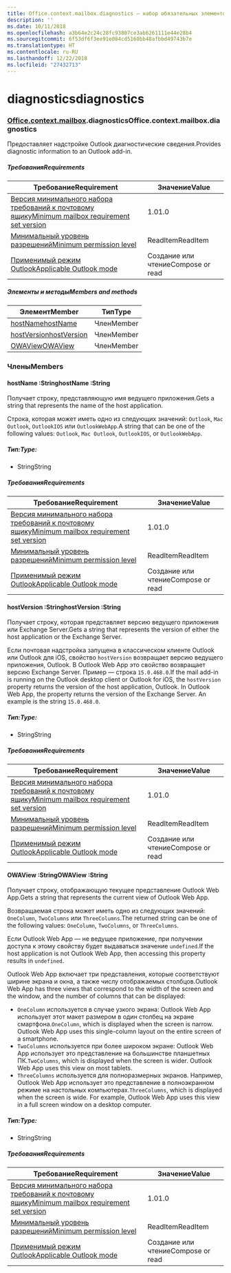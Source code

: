 ```yaml
---
title: Office.context.mailbox.diagnostics — набор обязательных элементов 1.6
description: ''
ms.date: 10/11/2018
ms.openlocfilehash: a3b64e2c24c28fc93807ce3ab6261111e44e28b4
ms.sourcegitcommit: 6f53df6f3ee91e084cd5160bb48afbbd49743b7e
ms.translationtype: HT
ms.contentlocale: ru-RU
ms.lasthandoff: 12/22/2018
ms.locfileid: "27432713"
---
```

# <a name="diagnostics"></a><span data-ttu-id="74e64-102">diagnostics</span><span class="sxs-lookup"><span data-stu-id="74e64-102">diagnostics</span></span>

### <a name="officeofficemdcontextofficecontextmdmailboxofficecontextmailboxmddiagnostics"></a><span data-ttu-id="74e64-103">[Office](Office.md)[.context](Office.context.md)[.mailbox](Office.context.mailbox.md).diagnostics</span><span class="sxs-lookup"><span data-stu-id="74e64-103">Office.context.mailbox.diagnostics</span></span>

<span data-ttu-id="74e64-104">Предоставляет надстройке Outlook диагностические сведения.</span><span class="sxs-lookup"><span data-stu-id="74e64-104">Provides diagnostic information to an Outlook add-in.</span></span>

##### <a name="requirements"></a><span data-ttu-id="74e64-105">Требования</span><span class="sxs-lookup"><span data-stu-id="74e64-105">Requirements</span></span>

|<span data-ttu-id="74e64-106">Требование</span><span class="sxs-lookup"><span data-stu-id="74e64-106">Requirement</span></span>| <span data-ttu-id="74e64-107">Значение</span><span class="sxs-lookup"><span data-stu-id="74e64-107">Value</span></span>|
|---|---|
|[<span data-ttu-id="74e64-108">Версия минимального набора требований к почтовому ящику</span><span class="sxs-lookup"><span data-stu-id="74e64-108">Minimum mailbox requirement set version</span></span>](/office/dev/add-ins/reference/requirement-sets/outlook-api-requirement-sets)| <span data-ttu-id="74e64-109">1.0</span><span class="sxs-lookup"><span data-stu-id="74e64-109">1.0</span></span>|
|[<span data-ttu-id="74e64-110">Минимальный уровень разрешений</span><span class="sxs-lookup"><span data-stu-id="74e64-110">Minimum permission level</span></span>](https://docs.microsoft.com/outlook/add-ins/understanding-outlook-add-in-permissions)| <span data-ttu-id="74e64-111">ReadItem</span><span class="sxs-lookup"><span data-stu-id="74e64-111">ReadItem</span></span>|
|[<span data-ttu-id="74e64-112">Применимый режим Outlook</span><span class="sxs-lookup"><span data-stu-id="74e64-112">Applicable Outlook mode</span></span>](https://docs.microsoft.com/outlook/add-ins/#extension-points)| <span data-ttu-id="74e64-113">Создание или чтение</span><span class="sxs-lookup"><span data-stu-id="74e64-113">Compose or read</span></span>|

##### <a name="members-and-methods"></a><span data-ttu-id="74e64-114">Элементы и методы</span><span class="sxs-lookup"><span data-stu-id="74e64-114">Members and methods</span></span>

| <span data-ttu-id="74e64-115">Элемент</span><span class="sxs-lookup"><span data-stu-id="74e64-115">Member</span></span> | <span data-ttu-id="74e64-116">Тип</span><span class="sxs-lookup"><span data-stu-id="74e64-116">Type</span></span> |
|--------|------|
| [<span data-ttu-id="74e64-117">hostName</span><span class="sxs-lookup"><span data-stu-id="74e64-117">hostName</span></span>](#hostname-string) | <span data-ttu-id="74e64-118">Член</span><span class="sxs-lookup"><span data-stu-id="74e64-118">Member</span></span> |
| [<span data-ttu-id="74e64-119">hostVersion</span><span class="sxs-lookup"><span data-stu-id="74e64-119">hostVersion</span></span>](#hostversion-string) | <span data-ttu-id="74e64-120">Член</span><span class="sxs-lookup"><span data-stu-id="74e64-120">Member</span></span> |
| [<span data-ttu-id="74e64-121">OWAView</span><span class="sxs-lookup"><span data-stu-id="74e64-121">OWAView</span></span>](#owaview-string) | <span data-ttu-id="74e64-122">Член</span><span class="sxs-lookup"><span data-stu-id="74e64-122">Member</span></span> |

### <a name="members"></a><span data-ttu-id="74e64-123">Члены</span><span class="sxs-lookup"><span data-stu-id="74e64-123">Members</span></span>

####  <a name="hostname-string"></a><span data-ttu-id="74e64-124">hostName :String</span><span class="sxs-lookup"><span data-stu-id="74e64-124">hostName :String</span></span>

<span data-ttu-id="74e64-125">Получает строку, представляющую имя ведущего приложения.</span><span class="sxs-lookup"><span data-stu-id="74e64-125">Gets a string that represents the name of the host application.</span></span>

<span data-ttu-id="74e64-126">Строка, которая может иметь одно из следующих значений: `Outlook`, `Mac Outlook`, `OutlookIOS` или `OutlookWebApp`.</span><span class="sxs-lookup"><span data-stu-id="74e64-126">A string that can be one of the following values: `Outlook`, `Mac Outlook`, `OutlookIOS`, or `OutlookWebApp`.</span></span>

##### <a name="type"></a><span data-ttu-id="74e64-127">Тип:</span><span class="sxs-lookup"><span data-stu-id="74e64-127">Type:</span></span>

*   <span data-ttu-id="74e64-128">String</span><span class="sxs-lookup"><span data-stu-id="74e64-128">String</span></span>

##### <a name="requirements"></a><span data-ttu-id="74e64-129">Требования</span><span class="sxs-lookup"><span data-stu-id="74e64-129">Requirements</span></span>

|<span data-ttu-id="74e64-130">Требование</span><span class="sxs-lookup"><span data-stu-id="74e64-130">Requirement</span></span>| <span data-ttu-id="74e64-131">Значение</span><span class="sxs-lookup"><span data-stu-id="74e64-131">Value</span></span>|
|---|---|
|[<span data-ttu-id="74e64-132">Версия минимального набора требований к почтовому ящику</span><span class="sxs-lookup"><span data-stu-id="74e64-132">Minimum mailbox requirement set version</span></span>](/office/dev/add-ins/reference/requirement-sets/outlook-api-requirement-sets)| <span data-ttu-id="74e64-133">1.0</span><span class="sxs-lookup"><span data-stu-id="74e64-133">1.0</span></span>|
|[<span data-ttu-id="74e64-134">Минимальный уровень разрешений</span><span class="sxs-lookup"><span data-stu-id="74e64-134">Minimum permission level</span></span>](https://docs.microsoft.com/outlook/add-ins/understanding-outlook-add-in-permissions)| <span data-ttu-id="74e64-135">ReadItem</span><span class="sxs-lookup"><span data-stu-id="74e64-135">ReadItem</span></span>|
|[<span data-ttu-id="74e64-136">Применимый режим Outlook</span><span class="sxs-lookup"><span data-stu-id="74e64-136">Applicable Outlook mode</span></span>](https://docs.microsoft.com/outlook/add-ins/#extension-points)| <span data-ttu-id="74e64-137">Создание или чтение</span><span class="sxs-lookup"><span data-stu-id="74e64-137">Compose or read</span></span>|

####  <a name="hostversion-string"></a><span data-ttu-id="74e64-138">hostVersion :String</span><span class="sxs-lookup"><span data-stu-id="74e64-138">hostVersion :String</span></span>

<span data-ttu-id="74e64-139">Получает строку, которая представляет версию ведущего приложения или Exchange Server.</span><span class="sxs-lookup"><span data-stu-id="74e64-139">Gets a string that represents the version of either the host application or the Exchange Server.</span></span>

<span data-ttu-id="74e64-p101">Если почтовая надстройка запущена в классическом клиенте Outlook или Outlook для iOS, свойство `hostVersion` возвращает версию ведущего приложения, Outlook. В Outlook Web App это свойство возвращает версию Exchange Server. Пример — строка `15.0.468.0`.</span><span class="sxs-lookup"><span data-stu-id="74e64-p101">If the mail add-in is running on the Outlook desktop client or Outlook for iOS, the `hostVersion` property returns the version of the host application, Outlook. In Outlook Web App, the property returns the version of the Exchange Server. An example is the string `15.0.468.0`.</span></span>

##### <a name="type"></a><span data-ttu-id="74e64-143">Тип:</span><span class="sxs-lookup"><span data-stu-id="74e64-143">Type:</span></span>

*   <span data-ttu-id="74e64-144">String</span><span class="sxs-lookup"><span data-stu-id="74e64-144">String</span></span>

##### <a name="requirements"></a><span data-ttu-id="74e64-145">Требования</span><span class="sxs-lookup"><span data-stu-id="74e64-145">Requirements</span></span>

|<span data-ttu-id="74e64-146">Требование</span><span class="sxs-lookup"><span data-stu-id="74e64-146">Requirement</span></span>| <span data-ttu-id="74e64-147">Значение</span><span class="sxs-lookup"><span data-stu-id="74e64-147">Value</span></span>|
|---|---|
|[<span data-ttu-id="74e64-148">Версия минимального набора требований к почтовому ящику</span><span class="sxs-lookup"><span data-stu-id="74e64-148">Minimum mailbox requirement set version</span></span>](/office/dev/add-ins/reference/requirement-sets/outlook-api-requirement-sets)| <span data-ttu-id="74e64-149">1.0</span><span class="sxs-lookup"><span data-stu-id="74e64-149">1.0</span></span>|
|[<span data-ttu-id="74e64-150">Минимальный уровень разрешений</span><span class="sxs-lookup"><span data-stu-id="74e64-150">Minimum permission level</span></span>](https://docs.microsoft.com/outlook/add-ins/understanding-outlook-add-in-permissions)| <span data-ttu-id="74e64-151">ReadItem</span><span class="sxs-lookup"><span data-stu-id="74e64-151">ReadItem</span></span>|
|[<span data-ttu-id="74e64-152">Применимый режим Outlook</span><span class="sxs-lookup"><span data-stu-id="74e64-152">Applicable Outlook mode</span></span>](https://docs.microsoft.com/outlook/add-ins/#extension-points)| <span data-ttu-id="74e64-153">Создание или чтение</span><span class="sxs-lookup"><span data-stu-id="74e64-153">Compose or read</span></span>|

####  <a name="owaview-string"></a><span data-ttu-id="74e64-154">OWAView :String</span><span class="sxs-lookup"><span data-stu-id="74e64-154">OWAView :String</span></span>

<span data-ttu-id="74e64-155">Получает строку, отображающую текущее представление Outlook Web App.</span><span class="sxs-lookup"><span data-stu-id="74e64-155">Gets a string that represents the current view of Outlook Web App.</span></span>

<span data-ttu-id="74e64-156">Возвращаемая строка может иметь одно из следующих значений: `OneColumn`, `TwoColumns` или `ThreeColumns`.</span><span class="sxs-lookup"><span data-stu-id="74e64-156">The returned string can be one of the following values: `OneColumn`, `TwoColumns`, or `ThreeColumns`.</span></span>

<span data-ttu-id="74e64-157">Если Outlook Web App — не ведущее приложение, при получении доступа к этому свойству будет выдаваться значение `undefined`.</span><span class="sxs-lookup"><span data-stu-id="74e64-157">If the host application is not Outlook Web App, then accessing this property results in `undefined`.</span></span>

<span data-ttu-id="74e64-158">Outlook Web App включает три представления, которые соответствуют ширине экрана и окна, а также числу отображаемых столбцов.</span><span class="sxs-lookup"><span data-stu-id="74e64-158">Outlook Web App has three views that correspond to the width of the screen and the window, and the number of columns that can be displayed:</span></span>

*   <span data-ttu-id="74e64-p102">`OneColumn` используется в случае узкого экрана: Outlook Web App использует этот макет размером в один столбец на экране смартфона.</span><span class="sxs-lookup"><span data-stu-id="74e64-p102">`OneColumn`, which is displayed when the screen is narrow. Outlook Web App uses this single-column layout on the entire screen of a smartphone.</span></span>
*   <span data-ttu-id="74e64-p103">`TwoColumns` используется при более широком экране: Outlook Web App использует это представление на большинстве планшетных ПК.</span><span class="sxs-lookup"><span data-stu-id="74e64-p103">`TwoColumns`, which is displayed when the screen is wider. Outlook Web App uses this view on most tablets.</span></span>
*   <span data-ttu-id="74e64-p104">`ThreeColumns` используется для полноразмерных экранов. Например, Outlook Web App использует это представление в полноэкранном режиме на настольных компьютерах.</span><span class="sxs-lookup"><span data-stu-id="74e64-p104">`ThreeColumns`, which is displayed when the screen is wide. For example, Outlook Web App uses this view in a full screen window on a desktop computer.</span></span>

##### <a name="type"></a><span data-ttu-id="74e64-165">Тип:</span><span class="sxs-lookup"><span data-stu-id="74e64-165">Type:</span></span>

*   <span data-ttu-id="74e64-166">String</span><span class="sxs-lookup"><span data-stu-id="74e64-166">String</span></span>

##### <a name="requirements"></a><span data-ttu-id="74e64-167">Требования</span><span class="sxs-lookup"><span data-stu-id="74e64-167">Requirements</span></span>

|<span data-ttu-id="74e64-168">Требование</span><span class="sxs-lookup"><span data-stu-id="74e64-168">Requirement</span></span>| <span data-ttu-id="74e64-169">Значение</span><span class="sxs-lookup"><span data-stu-id="74e64-169">Value</span></span>|
|---|---|
|[<span data-ttu-id="74e64-170">Версия минимального набора требований к почтовому ящику</span><span class="sxs-lookup"><span data-stu-id="74e64-170">Minimum mailbox requirement set version</span></span>](/office/dev/add-ins/reference/requirement-sets/outlook-api-requirement-sets)| <span data-ttu-id="74e64-171">1.0</span><span class="sxs-lookup"><span data-stu-id="74e64-171">1.0</span></span>|
|[<span data-ttu-id="74e64-172">Минимальный уровень разрешений</span><span class="sxs-lookup"><span data-stu-id="74e64-172">Minimum permission level</span></span>](https://docs.microsoft.com/outlook/add-ins/understanding-outlook-add-in-permissions)| <span data-ttu-id="74e64-173">ReadItem</span><span class="sxs-lookup"><span data-stu-id="74e64-173">ReadItem</span></span>|
|[<span data-ttu-id="74e64-174">Применимый режим Outlook</span><span class="sxs-lookup"><span data-stu-id="74e64-174">Applicable Outlook mode</span></span>](https://docs.microsoft.com/outlook/add-ins/#extension-points)| <span data-ttu-id="74e64-175">Создание или чтение</span><span class="sxs-lookup"><span data-stu-id="74e64-175">Compose or read</span></span>|